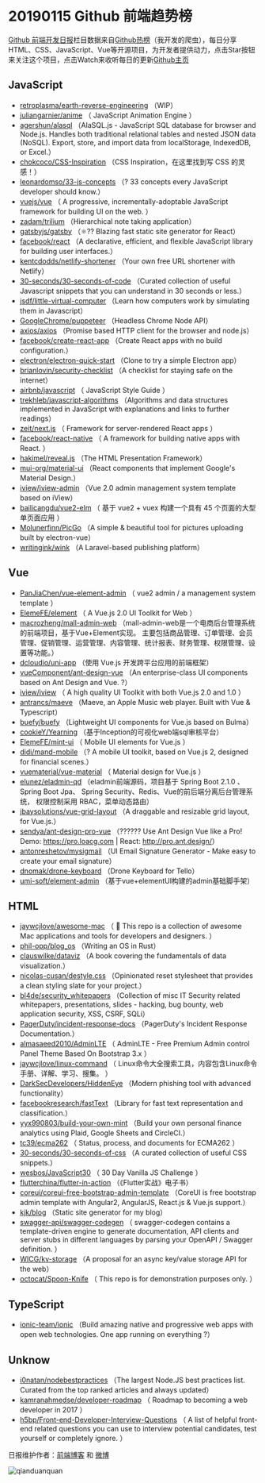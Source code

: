 # 20190115 Github 前端趋势榜

[Github 前端开发日报](https://qdkfweb.cn/c/news)栏目数据来自[Github热榜](https://github.qdkfweb.cn/)（我开发的爬虫），每日分享HTML、CSS、JavaScript、Vue等开源项目，为开发者提供动力，点击Star按钮来关注这个项目，点击Watch来收听每日的更新[Github主页](https://github.com/kujian/githubTrending)
## JavaScript

* [retroplasma/earth-reverse-engineering](https://github.com/retroplasma/earth-reverse-engineering) （WIP）
* [juliangarnier/anime](https://github.com/juliangarnier/anime) （
        JavaScript Animation Engine
      ）
* [agershun/alasql](https://github.com/agershun/alasql) （AlaSQL.js - JavaScript SQL database for browser and Node.js. Handles both traditional relational tables and nested JSON data (NoSQL). Export, store, and import data from localStorage, IndexedDB, or Excel.）
* [chokcoco/CSS-Inspiration](https://github.com/chokcoco/CSS-Inspiration) （CSS Inspiration，在这里找到写 CSS 的灵感！）
* [leonardomso/33-js-concepts](https://github.com/leonardomso/33-js-concepts) （? 33 concepts every JavaScript developer should know.）
* [vuejs/vue](https://github.com/vuejs/vue) （
        A progressive, incrementally-adoptable JavaScript framework for building UI on the web.
      ）
* [zadam/trilium](https://github.com/zadam/trilium) （Hierarchical note taking application）
* [gatsbyjs/gatsby](https://github.com/gatsbyjs/gatsby) （⚛️?? Blazing fast static site generator for React）
* [facebook/react](https://github.com/facebook/react) （A declarative, efficient, and flexible JavaScript library for building user interfaces.）
* [kentcdodds/netlify-shortener](https://github.com/kentcdodds/netlify-shortener) （Your own free URL shortener with Netlify）
* [30-seconds/30-seconds-of-code](https://github.com/30-seconds/30-seconds-of-code) （Curated collection of useful Javascript snippets that you can understand in 30 seconds or less.）
* [jsdf/little-virtual-computer](https://github.com/jsdf/little-virtual-computer) （Learn how computers work by simulating them in Javascript）
* [GoogleChrome/puppeteer](https://github.com/GoogleChrome/puppeteer) （Headless Chrome Node API）
* [axios/axios](https://github.com/axios/axios) （Promise based HTTP client for the browser and node.js）
* [facebook/create-react-app](https://github.com/facebook/create-react-app) （Create React apps with no build configuration.）
* [electron/electron-quick-start](https://github.com/electron/electron-quick-start) （Clone to try a simple Electron app）
* [brianlovin/security-checklist](https://github.com/brianlovin/security-checklist) （A checklist for staying safe on the internet）
* [airbnb/javascript](https://github.com/airbnb/javascript) （
        JavaScript Style Guide
      ）
* [trekhleb/javascript-algorithms](https://github.com/trekhleb/javascript-algorithms) （Algorithms and data structures implemented in JavaScript with explanations and links to further readings）
* [zeit/next.js](https://github.com/zeit/next.js) （
        Framework for server-rendered React apps
      ）
* [facebook/react-native](https://github.com/facebook/react) （
        A framework for building native apps with React.
      ）
* [hakimel/reveal.js](https://github.com/hakimel/reveal.js) （The HTML Presentation Framework）
* [mui-org/material-ui](https://github.com/mui-org/material-ui) （React components that implement Google's Material Design.）
* [iview/iview-admin](https://github.com/iview/iview-admin) （Vue 2.0 admin management system template based on iView）
* [bailicangdu/vue2-elm](https://github.com/bailicangdu/vue2-elm) （
        基于 vue2 + vuex 构建一个具有 45 个页面的大型单页面应用
      ）
* [Molunerfinn/PicGo](https://github.com/Molunerfinn/PicGo) （A simple &amp; beautiful tool for pictures uploading built by electron-vue）
* [writingink/wink](https://github.com/writingink/wink) （A Laravel-based publishing platform）

## Vue

* [PanJiaChen/vue-element-admin](https://github.com/PanJiaChen/vue-element-admin) （
        vue2 admin / a management system template
      ）
* [ElemeFE/element](https://github.com/ElemeFE/element) （
        A Vue.js 2.0 UI Toolkit for Web
      ）
* [macrozheng/mall-admin-web](https://github.com/macrozheng/mall-admin-web) （mall-admin-web是一个电商后台管理系统的前端项目，基于Vue+Element实现。 主要包括商品管理、订单管理、会员管理、促销管理、运营管理、内容管理、统计报表、财务管理、权限管理、设置等功能。）
* [dcloudio/uni-app](https://github.com/dcloudio/uni-app) （使用 Vue.js 开发跨平台应用的前端框架）
* [vueComponent/ant-design-vue](https://github.com/vueComponent/ant-design-vue) （An enterprise-class UI components based on Ant Design and Vue. ?）
* [iview/iview](https://github.com/iview/iview) （
        A high quality UI Toolkit with both Vue.js 2.0 and 1.0
      ）
* [antrancs/maeve](https://github.com/antrancs/maeve) （Maeve, an Apple Music web player. Built with Vue &amp; Typescript）
* [buefy/buefy](https://github.com/buefy/buefy) （Lightweight UI components for Vue.js based on Bulma）
* [cookieY/Yearning](https://github.com/cookieY/Yearning) （基于Inception的可视化web端sql审核平台）
* [ElemeFE/mint-ui](https://github.com/ElemeFE/mint-ui) （
        Mobile UI elements for Vue.js
      ）
* [didi/mand-mobile](https://github.com/didi/mand-mobile) （? A mobile UI toolkit, based on Vue.js 2, designed for financial scenes.）
* [vuematerial/vue-material](https://github.com/vuematerial/vue-material) （
        Material design for Vue.js
      ）
* [elunez/eladmin-qd](https://github.com/elunez/eladmin-qd) （eladmin前端源码，项目基于 Spring Boot 2.1.0 、 Spring Boot Jpa、 Spring Security、Redis、Vue的前后端分离后台管理系统， 权限控制采用 RBAC，菜单动态路由）
* [jbaysolutions/vue-grid-layout](https://github.com/jbaysolutions/vue-grid-layout) （A draggable and resizable grid layout, for Vue.js.）
* [sendya/ant-design-pro-vue](https://github.com/sendya/ant-design-pro-vue) （??‍???‍? Use Ant Design Vue like a Pro! Demo: <a href="https://pro.loacg.com" rel="nofollow">https://pro.loacg.com</a> | React: <a href="http://pro.ant.design/" rel="nofollow">http://pro.ant.design/</a>）
* [antonreshetov/mysigmail](https://github.com/antonreshetov/mysigmail) （UI Email Signature Generator - Make easy to create your email signature）
* [dnomak/drone-keyboard](https://github.com/dnomak/drone-keyboard) （Drone Keyboard for Tello）
* [umi-soft/element-admin](https://github.com/umi-soft/element-admin) （基于vue+elementUI构建的admin基础脚手架）

## HTML

* [jaywcjlove/awesome-mac](https://github.com/jaywcjlove/awesome-mac) （
         This repo is a collection of awesome Mac applications and tools for developers and designers.
      ）
* [phil-opp/blog_os](https://github.com/phil-opp/blog_os) （Writing an OS in Rust）
* [clauswilke/dataviz](https://github.com/clauswilke/dataviz) （A book covering the fundamentals of data visualization.）
* [nicolas-cusan/destyle.css](https://github.com/nicolas-cusan/destyle.css) （Opinionated reset stylesheet that provides a clean styling slate for your project.）
* [bl4de/security_whitepapers](https://github.com/bl4de/security_whitepapers) （Collection of misc IT Security related whitepapers, presentations, slides - hacking, bug bounty, web application security, XSS, CSRF, SQLi）
* [PagerDuty/incident-response-docs](https://github.com/PagerDuty/incident-response-docs) （PagerDuty's Incident Response Documentation.）
* [almasaeed2010/AdminLTE](https://github.com/almasaeed2010/AdminLTE) （
        AdminLTE - Free Premium Admin control Panel Theme Based On Bootstrap 3.x
      ）
* [jaywcjlove/linux-command](https://github.com/jaywcjlove/linux-command) （
        Linux命令大全搜索工具，内容包含Linux命令手册、详解、学习、搜集。
      ）
* [DarkSecDevelopers/HiddenEye](https://github.com/DarkSecDevelopers/HiddenEye) （Modern phishing tool with advanced functionality）
* [facebookresearch/fastText](https://github.com/facebookresearch/fastText) （Library for fast text representation and classification.）
* [yyx990803/build-your-own-mint](https://github.com/yyx990803/build-your-own-mint) （Build your own personal finance analytics using Plaid, Google Sheets and CircleCI.）
* [tc39/ecma262](https://github.com/tc39/ecma262) （
        Status, process, and documents for ECMA262
      ）
* [30-seconds/30-seconds-of-css](https://github.com/30-seconds/30-seconds-of-css) （A curated collection of useful CSS snippets.）
* [wesbos/JavaScript30](https://github.com/wesbos/JavaScript30) （
        30 Day Vanilla JS Challenge
      ）
* [flutterchina/flutter-in-action](https://github.com/flutterchina/flutter-in-action) （《Flutter实战》电子书）
* [coreui/coreui-free-bootstrap-admin-template](https://github.com/coreui/coreui-free-bootstrap-admin-template) （CoreUI is free bootstrap admin template with Angular2, AngularJS, React.js &amp; Vue.js support.）
* [kjk/blog](https://github.com/kjk/blog) （Static site generator for my blog）
* [swagger-api/swagger-codegen](https://github.com/swagger-api/swagger-codegen) （
        swagger-codegen contains a template-driven engine to generate documentation, API clients and server stubs in different languages by parsing your OpenAPI / Swagger definition.
      ）
* [WICG/kv-storage](https://github.com/WICG/kv-storage) （A proposal for an async key/value storage API for the web）
* [octocat/Spoon-Knife](https://github.com/octocat/Spoon-Knife) （
        This repo is for demonstration purposes only.
      ）

## TypeScript

* [ionic-team/ionic](https://github.com/ionic-team/ionic) （Build amazing native and progressive web apps with open web technologies. One app running on everything ?）

## Unknow

* [i0natan/nodebestpractices](https://github.com/i0natan/nodebestpractices) （The largest Node.JS best practices list. Curated from the top ranked articles and always updated）
* [kamranahmedse/developer-roadmap](https://github.com/kamranahmedse/developer-roadmap) （
        Roadmap to becoming a web developer in 2017
      ）
* [h5bp/Front-end-Developer-Interview-Questions](https://github.com/h5bp/Front-end-Developer-Interview-Questions) （
        A list of helpful front-end related questions you can use to interview potential candidates, test yourself or completely ignore.
      ）


日报维护作者：[前端博客](https://qdkfweb.cn/) 和 [微博](https://qdkfweb.cn/go/weibo)

![qianduanquan](https://user-images.githubusercontent.com/3055447/38468989-651132ac-3b80-11e8-8e6b-15122322a9d7.png)